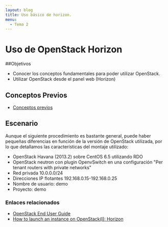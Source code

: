 ```yaml
---
layout: blog
title: Uso básico de horizon.
menu:
  - Tema 2
---
```

# Uso de OpenStack Horizon

##Objetivos

* Conocer los conceptos fundamentales para poder utilizar OpenStack.
* Utilizar OpenStack desde el panel web (Horizon)

## Conceptos Previos

* [Conceptos previos](conceptos_previos.html)

## Escenario

Aunque el siguiente procedimiento es bastante general, puede haber pequeñas
diferencias en función de la versión de OpenStack utilizada, por lo que
detallamos las características del montaje utilizado:

* OpenStack Havana (2013.2) sobre CentOS 6.5 utilizando RDO
* OpenStack neutron con plugin OpenvSwitch en una configuración "Per tenant
  routers with private networks"
* Red privada 10.0.0.0/24
* Direcciones IP flotantes 192.168.0.15-192.168.0.25
* Nombre de usuario: demo
* Proyecto: demo

### Enlaces relacionados

* [OpenStack End User Guide](http://docs.openstack.org/user-guide/content/index.html)
* [How to launch an instance on OpenStack(I): Horizon](http://albertomolina.wordpress.com/2013/11/20/how-to-launch-an-instance-on-openstack-i-horizon/)
